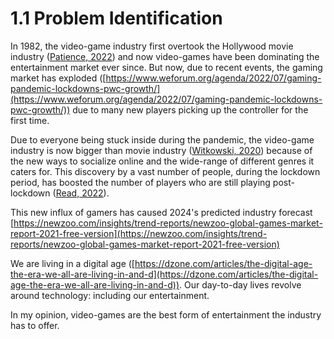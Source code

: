 # 1.1 Problem Identification

In 1982, the video-game industry first overtook the Hollywood movie industry ([Patience, 2022](../references.md)) and now video-games have been dominating the entertainment market ever since. But now, due to recent events, the gaming market has exploded ([https://www.weforum.org/agenda/2022/07/gaming-pandemic-lockdowns-pwc-growth/](https://www.weforum.org/agenda/2022/07/gaming-pandemic-lockdowns-pwc-growth/)) due to many new players picking up the controller for the first time.

Due to everyone being stuck inside during the pandemic, the video-game industry is now bigger than movie industry ([Witkowski, 2020](../references.md)) because of the new ways to socialize online and the wide-range of different genres it caters for. This discovery by a vast number of people, during the lockdown period, has boosted the number of players who are still playing post-lockdown ([Read, 2022](../references.md)).

This new influx of gamers has caused 2024's predicted industry forecast [https://newzoo.com/insights/trend-reports/newzoo-global-games-market-report-2021-free-version](https://newzoo.com/insights/trend-reports/newzoo-global-games-market-report-2021-free-version)

We are living in a digital age ([https://dzone.com/articles/the-digital-age-the-era-we-all-are-living-in-and-d](https://dzone.com/articles/the-digital-age-the-era-we-all-are-living-in-and-d)). Our day-to-day lives revolve around technology: including our entertainment.

In my opinion, video-games are the best form of entertainment the industry has to offer.&#x20;
